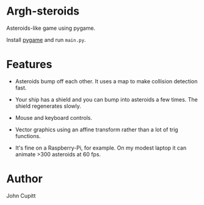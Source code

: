 # Argh-steroids

Asteroids-like game using pygame. 

Install [pygame](http://pygame.org) and run `main.py`.

# Features

* Asteroids bump off each other. It uses a map to make collision detection
  fast.

* Your ship has a shield and you can bump into asteroids a few times. The
  shield regenerates slowly.

* Mouse and keyboard controls.

* Vector graphics using an affine transform rather than a lot of trig
  functions. 

* It's fine on a Raspberry-Pi, for example. On my modest 
  laptop it can animate >300 asteroids at 60 fps.
 
# Author

John Cupitt
